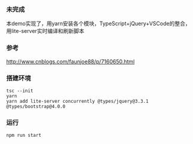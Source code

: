 ### 未完成
本demo实现了，用yarn安装各个模块，TypeScript+jQuery+VSCode的整合，用lite-server实时编译和刷新脚本

### 参考
http://www.cnblogs.com/faunjoe88/p/7160650.html

### 搭建环境
```
tsc --init
yarn
yarn add lite-server concurrently @types/jquery@3.3.1 @types/bootstrap@4.0.0

```

### 运行
```
npm run start
```